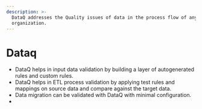 ```yaml
---
description: >-
  DataQ addresses the Quality issues of data in the process flow of any
  organization.
---
```


# Dataq

* DataQ helps in input data validation by building a layer of autogenerated rules and custom rules.
* DataQ helps in ETL process validation by applying test rules and mappings on source data and compare against the target data.
* Data migration can be validated with DataQ with minimal configuration.
* 




